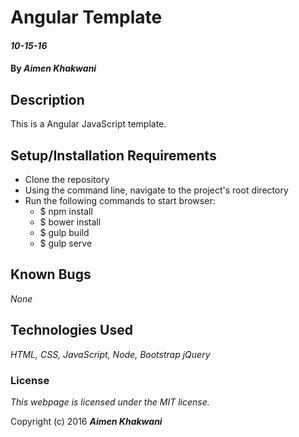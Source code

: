 # Angular Template

#### _10-15-16_

#### By _**Aimen Khakwani**_

## Description

This is a Angular JavaScript template.

## Setup/Installation Requirements

* Clone the repository
* Using the command line, navigate to the project's root directory
* Run the following commands to start browser:
  * $ npm install
  * $ bower install
  * $ gulp build
  * $ gulp serve

## Known Bugs

_None_

## Technologies Used

_HTML,
CSS,
JavaScript,
Node,
Bootstrap
jQuery_

### License

*This webpage is licensed under the MIT license.*

Copyright (c) 2016 **_Aimen Khakwani_**

